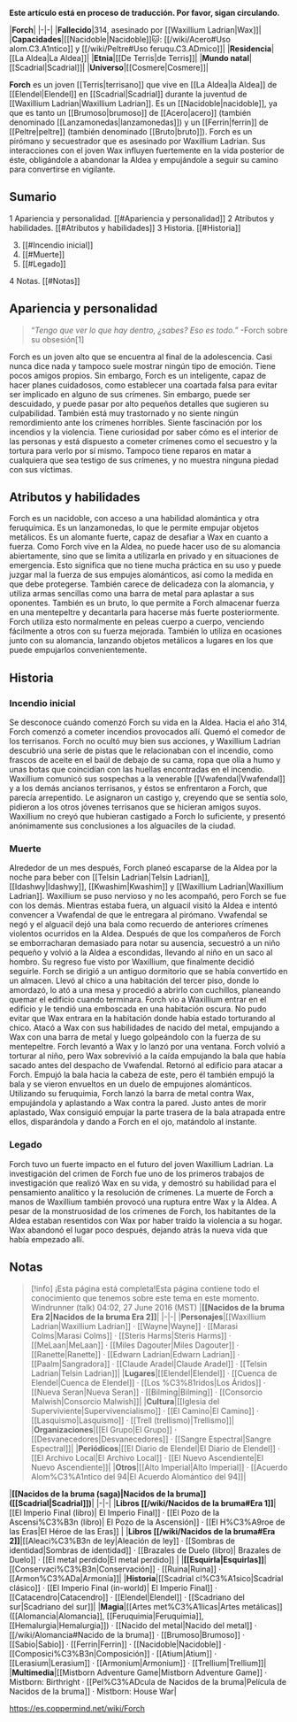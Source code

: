 **Este artículo está en proceso de traducción. Por favor, sigan circulando.**


|**Forch**|
|-|-|
|**Fallecido**|314, asesinado por [[Waxillium Ladrian\|Wax]]|
|**Capacidades**|[[Nacidoble\|Nacidoble]]🐱︎: [[/wiki/Acero#Uso alom.C3.A1ntico]] y [[/wiki/Peltre#Uso feruqu.C3.ADmico]]|
|**Residencia**|[[La Aldea\|La Aldea]]|
|**Etnia**|[[De Terris\|de Terris]]|
|**Mundo natal**|[[Scadrial\|Scadrial]]|
|**Universo**|[[Cosmere\|Cosmere]]|

**Forch** es un joven [[Terris\|terrisano]] que vive en [[La Aldea\|la Aldea]] de [[Elendel\|Elendel]] en [[Scadrial\|Scadrial]] durante la juventud de [[Waxillium Ladrian\|Waxillium Ladrian]]. Es un [[Nacidoble\|nacidoble]], ya que es tanto un [[Brumoso\|brumoso]] de [[Acero\|acero]] (también denominado [[Lanzamonedas\|lanzamonedas]]) y un [[Ferrin\|ferrin]] de [[Peltre\|peltre]] (también denominado [[Bruto\|bruto]]). Forch es un pirómano y secuestrador que es asesinado por Waxillium Ladrian. Sus interacciones con el joven Wax influyen fuertemente en la vida posterior de éste, obligándole a abandonar la Aldea y empujándole a seguir su camino para convertirse en vigilante.

## Sumario

1 Apariencia y personalidad. [[#Apariencia y personalidad]] 
2 Atributos y habilidades. [[#Atributos y habilidades]] 
3 Historia. [[#Historia]] 

3. [[#Incendio inicial]] 
3. [[#Muerte]] 
3. [[#Legado]] 


4 Notas. [[#Notas]] 


## Apariencia y personalidad
>“*Tengo que ver lo que hay dentro, ¿sabes? Eso es todo.*”
\-Forch sobre su obsesión[1]


Forch es un joven alto que se encuentra al final de la adolescencia. Casi nunca dice nada y tampoco suele mostrar ningún tipo de emoción. Tiene pocos amigos propios. Sin embargo, Forch es un inteligente, capaz de hacer planes cuidadosos, como establecer una coartada falsa para evitar ser implicado en alguno de sus crímenes. Sin embargo, puede ser descuidado, y puede pasar por alto pequeños detalles que sugieren su culpabilidad. También está muy trastornado y no siente ningún remordimiento ante los crímenes horribles. Siente fascinación por los incendios y la violencia. Tiene curiosidad por saber cómo es el interior de las personas y está dispuesto a cometer crímenes como el secuestro y la tortura para verlo por sí mismo. Tampoco tiene reparos en matar a cualquiera que sea testigo de sus crímenes, y no muestra ninguna piedad con sus víctimas.

## Atributos y habilidades
Forch es un nacidoble, con acceso a una habilidad alomántica y otra feruquímica. Es un lanzamonedas, lo que le permite empujar objetos metálicos. Es un alomante fuerte, capaz de desafiar a Wax en cuanto a fuerza. Como Forch vive en la Aldea, no puede hacer uso de su alomancia abiertamente, sino que se limita a utilizarla en privado y en situaciones de emergencia. Esto significa que no tiene mucha práctica en su uso y puede juzgar mal la fuerza de sus empujes alománticos, así como la medida en que debe protegerse. También carece de delicadeza con la alomancia, y utiliza armas sencillas como una barra de metal para aplastar a sus oponentes. También es un bruto, lo que permite a Forch almacenar fuerza en una mentepeltre y decantarla para hacerse más fuerte posteriormente. Forch utiliza esto normalmente en peleas cuerpo a cuerpo, venciendo fácilmente a otros con su fuerza mejorada. También lo utiliza en ocasiones junto con su alomancia, lanzando objetos metálicos a lugares en los que puede empujarlos convenientemente.

## Historia
### Incendio inicial
Se desconoce cuándo comenzó Forch su vida en la Aldea. Hacia el año 314, Forch comenzó a cometer incendios provocados allí. Quemó el comedor de los terrisanos. Forch no ocultó muy bien sus acciones, y Waxillium Ladrian descubrió una serie de pistas que le relacionaban con el incendio, como frascos de aceite en el baúl de debajo de su cama, ropa que olía a humo y unas botas que coincidían con las huellas encontradas en el incendio. Waxillium comunicó sus sospechas a la venerable [[Vwafendal\|Vwafendal]] y a los demás ancianos terrisanos, y éstos se enfrentaron a Forch, que parecía arrepentido. Le asignaron un castigo y, creyendo que se sentía solo, pidieron a los otros jóvenes terrisanos que se hicieran amigos suyos. Waxillium no creyó que hubieran castigado a Forch lo suficiente, y presentó anónimamente sus conclusiones a los alguaciles de la ciudad.

### Muerte
Alrededor de un mes después, Forch planeó escaparse de la Aldea por la noche para beber con [[Telsin Ladrian\|Telsin Ladrian]], [[Idashwy\|Idashwy]], [[Kwashim\|Kwashim]] y [[Waxillium Ladrian\|Waxillium Ladrian]]. Waxillium se puso nervioso y no les acompañó, pero Forch se fue con los demás. Mientras estaba fuera, un alguacil visitó la Aldea e intentó convencer a Vwafendal de que le entregara al pirómano. Vwafendal se negó y el alguacil dejó una bala como recuerdo de anteriores crímenes violentos ocurridos en la Aldea.
Después de que los compañeros de Forch se emborracharan demasiado para notar su ausencia, secuestró a un niño pequeño y volvió a la Aldea a escondidas, llevando al niño en un saco al hombro. Su regreso fue visto por Waxillium, que finalmente decidió seguirle. Forch se dirigió a un antiguo dormitorio que se había convertido en un almacen. Llevó al chico a una habitación del tercer piso, donde lo amordazó, lo ató a una mesa y procedió a abrirlo con cuchillos, planeando quemar el edificio cuando terminara. Forch vio a Waxillium entrar en el edificio y le tendió una emboscada en una habitación oscura. No pudo evitar que Wax entrara en la habitación donde había estado torturando al chico. Atacó a Wax con sus habilidades de nacido del metal, empujando a Wax con una barra de metal y luego golpeándolo con la fuerza de su mentepeltre. Forch levantó a Wax y lo lanzó por una ventana.
Forch volvió a torturar al niño, pero Wax sobrevivió a la caída empujando la bala que había sacado antes del despacho de Vwafendal. Retornó al edificio para atacar a Forch. Empujó la bala hacia la cabeza de este, pero él también empujó la bala y se vieron envueltos en un duelo de empujones alománticos. Utilizando su feruquimia, Forch lanzó la barra de metal contra Wax, empujándola y aplastando a Wax contra la pared. Justo antes de morir aplastado, Wax consiguió empujar la parte trasera de la bala atrapada entre ellos, disparándola y dando a Forch en el ojo, matándolo al instante.

### Legado
Forch tuvo un fuerte impacto en el futuro del joven Waxillium Ladrian. La investigación del crimen de Forch fue uno de los primeros trabajos de investigación que realizó Wax en su vida, y demostró su habilidad para el pensamiento analítico y la resolución de crímenes. La muerte de Forch a manos de Waxillium también provocó una ruptura entre Wax y la Aldea. A pesar de la monstruosidad de los crímenes de Forch, los habitantes de la Aldea estaban resentidos con Wax por haber traído la violencia a su hogar. Wax abandonó el lugar poco después, dejando atrás la nueva vida que había empezado allí.

## Notas

> [!info] ¡Esta página está completa!Esta página contiene todo el conocimiento que tenemos sobre este tema en este momento.
Windrunner (talk) 04:02, 27 June 2016 (MST)
|**[[Nacidos de la bruma Era 2\|Nacidos de la bruma Era 2]]**|
|-|-|
|**Personajes**|[[Waxillium Ladrian\|Waxillium Ladrian]] · [[Wayne\|Wayne]] · [[Marasi Colms\|Marasi Colms]] · [[Steris Harms\|Steris Harms]] · [[MeLaan\|MeLaan]] · [[Miles Dagouter\|Miles Dagouter]] · [[Ranette\|Ranette]] · [[Edwarn Ladrian\|Edwarn Ladrian]] · [[Paalm\|Sangradora]] · [[Claude Aradel\|Claude Aradel]] · [[Telsin Ladrian\|Telsin Ladrian]]|
|**Lugares**|[[Elendel\|Elendel]] · [[Cuenca de Elendel\|Cuenca de Elendel]] · [[Los %C3%81ridos\|Los Áridos]] · [[Nueva Seran\|Nueva Seran]] · [[Bilming\|Bilming]] · [[Consorcio Malwish\|Consorcio Malwish]]|
|**Cultura**|[[Iglesia del Superviviente\|Supervivencialismo]] · [[El Camino\|El Camino]] · [[Lasquismo\|Lasquismo]] · [[Trell (trellismo)\|Trellismo]]|
|**Organizaciones**|[[El Grupo\|El Grupo]] · [[Desvanecedores\|Desvanecedores]] · [[Sangre Espectral\|Sangre Espectral]]|
|**Periódicos**|[[El Diario de Elendel\|El Diario de Elendel]] · [[El Archivo Local\|El Archivo Local]] · [[El Nuevo Ascendiente\|El Nuevo Ascendiente]]|
|**Otros**|[[Alto Imperial\|Alto Imperial]] · [[Acuerdo Alom%C3%A1ntico del 94\|El Acuerdo Alomántico del 94]]|

|**[[Nacidos de la bruma (saga)\|Nacidos de la bruma]] ([[Scadrial\|Scadrial]])**|
|-|-|
|**Libros [[/wiki/Nacidos de la bruma#Era 1]]**|[[El Imperio Final (libro)\| El Imperio Final]] · [[El Pozo de la Ascensi%C3%B3n (libro)\| El Pozo de la Ascensión]] · [[El H%C3%A9roe de las Eras\|El Héroe de las Eras]] |
|**Libros [[/wiki/Nacidos de la bruma#Era 2]]**|[[Aleaci%C3%B3n de ley\|Aleación de ley]] · [[Sombras de identidad\|Sombras de identidad]] · [[Brazales de Duelo (libro)\| Brazales de Duelo]] · [[El metal perdido\|El metal perdido]]  |
|**[[Esquirla\|Esquirlas]]**|[[Conservaci%C3%B3n\|Conservación]] · [[Ruina\|Ruina]] · [[Armon%C3%ADa\|Armonía]]|
|**Historia**|[[Scadrial cl%C3%A1sico\|Scadrial clásico]] · [[El Imperio Final (in-world)\| El Imperio Final]] · [[Catacendro\|Catacendro]] · [[Elendel\|Elendel]] · [[Scadriano del sur\|Scadriano del sur]]|
|**Magia**|[[Artes met%C3%A1licas\|Artes metálicas]] ([[Alomancia\|Alomancia]], [[Feruquimia\|Feruquimia]], [[Hemalurgia\|Hemalurgia]]) · [[Nacido del metal\|Nacido del metal]] · [[/wiki/Alomancia#Nacido de la bruma]] · [[Brumoso\|Brumoso]] · [[Sabio\|Sabio]] · [[Ferrin\|Ferrin]] · [[Nacidoble\|Nacidoble]] · [[Composici%C3%B3n\|Composición]] · [[Atium\|Atium]] · [[Lerasium\|Lerasium]] · [[Armonium\|Armonium]] · [[Trellium\|Trellium]]|
|**Multimedia**|[[Mistborn Adventure Game\|Mistborn Adventure Game‎‎]] · Mistborn: Birthright · [[Pel%C3%ADcula de Nacidos de la bruma\|Película de Nacidos de la bruma]] · Mistborn: House War|



https://es.coppermind.net/wiki/Forch